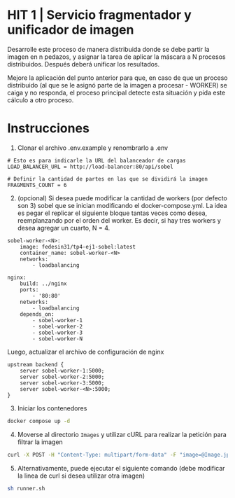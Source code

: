 # HIT 1 | Servicio fragmentador y unificador de imagen

Desarrolle este proceso de manera distribuida donde se debe partir la imagen en n pedazos, y asignar la tarea de aplicar la máscara a N procesos distribuidos. Después deberá unificar los resultados.

Mejore la aplicación del punto anterior para que, en caso de que un proceso distribuido (al que se le asignó parte de la imagen a procesar - WORKER) se caiga y no responda, el proceso principal detecte esta situación y pida este cálculo a otro proceso.

# Instrucciones

1. Clonar el archivo .env.example y renombrarlo a .env

```
# Esto es para indicarle la URL del balanceador de cargas
LOAD_BALANCER_URL = http://load-balancer:80/api/sobel

# Definir la cantidad de partes en las que se dividirá la imagen
FRAGMENTS_COUNT = 6
```

2. (opcional) Si desea puede modificar la cantidad de workers (por defecto son 3) sobel que se inician modificando el docker-compose.yml. La idea es pegar el replicar el siguiente bloque tantas veces como desea, reemplanzando <N> por el orden del worker. Es decir, si hay tres workers y desea agregar un cuarto, N = 4.

```
sobel-worker-<N>:
    image: fedesin31/tp4-ej1-sobel:latest
    container_name: sobel-worker-<N>
    networks:
        - loadbalancing

nginx:
    build: ../nginx
    ports:
        - '80:80'
    networks:
        - loadbalancing
    depends_on:
        - sobel-worker-1
        - sobel-worker-2
        - sobel-worker-3
        - sobel-worker-N
```

Luego, actualizar el archivo de configuración de nginx

```
upstream backend {
    server sobel-worker-1:5000;
    server sobel-worker-2:5000;
    server sobel-worker-3:5000;
    server sobel-worker-<N>:5000;
}
```

3. Iniciar los contenedores

```bash
docker compose up -d
```

4. Moverse al directorio `Images` y utilizar cURL para realizar la petición para filtrar la imagen

```bash
curl -X POST -H "Content-Type: multipart/form-data" -F "image=@Image.jpg" -w '\nTiempo total: %{time_total}s\n' http://localhost:5001/api/sobel --output imagen_procesada.png
```

5. Alternativamente, puede ejecutar el siguiente comando (debe modificar la linea de curl si desea utilizar otra imagen)

```bash
sh runner.sh
```
